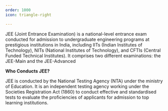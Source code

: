 ```yaml
---
order: 1000
icon: triangle-right

---
```


JEE (Joint Entrance Examination) is a national-level entrance exam conducted for admission to undergraduate engineering programs at prestigious institutions in India, including IITs (Indian Institutes of Technology), NITs (National Institutes of Technology), and CFTIs (Central Funded Technical Institutes). It comprises two different examinations: the JEE-Main and the JEE-Advanced

**Who Conducts JEE?**

JEE is conducted by the National Testing Agency (NTA) under the ministry of Education. It is an independent testing agency working under the Societies Registration Act (1860) to conduct effective and standardised tests to evaluate the proficiencies of applicants for admission to top learning institutions. 
